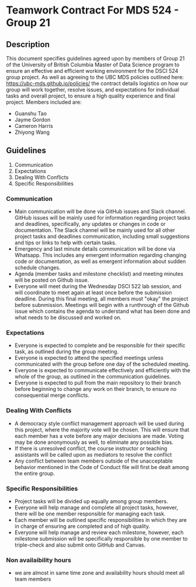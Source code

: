 # Teamwork Contract For MDS 524 - Group 21

## Description
This document specifies guidelines agreed upon by members of Group 21 of the University of British Columbia Master of Data Science program to ensure an effective and efficient working environment for the DSCI 524 group project.
As well as agreeing to the UBC MDS policies outlined here: https://ubc-mds.github.io/policies/ the contract details logistics on how our group will work together, resolve issues, and expectations for individual tasks and overall project, to ensure a high quality experience and final project. Members included are:

* Guanshu Tao
* Jayme Gordon
* Cameron Harris
* Zhiyong Wang

## Guidelines
1. Communication
2. Expectations
3. Dealing With Conflicts
4. Specific Responsibilities

### Communication
* Main communication will be done via GitHub issues and Slack channel. GitHub issues will be mainly used for information regarding project tasks and deadlines, specifically, any updates or changes in code or documentation. The Slack channel will be mainly used for all other project tasks and deadlines communication, including small suggestions and tips or links to help with certain tasks.
* Emergency and last minute details communication will be done via Whatsapp. This includes any emergent information regarding changing code or documentation, as well as emergent information about sudden schedule changes.
* Agenda (member tasks and milestone checklist) and meeting minutes will be posted on Github issue.
* Everyone will meet during the Wednesday DSCI 522 lab session, and will coordinate to meet again at least once before the submission deadline. During this final meeting, all members must "okay" the project before subnmission. Meetings will begin with a runthrough of the Github issue which contains the agenda to understand what has been done and what needs to be discussed and worked on.

### Expectations
* Everyone is expected to complete and be responsible for their specific task, as outlined during the group meeting.
* Everyone is expected to attend the specified meetings unless communicated with the group before one day of the scheduled meeting.
* Everyone is expected to communicate effectively and efficiently with the whole of the group, as outlined in the communication guidelines.
* Everyone is expected to pull from the main repository to their branch before beginning to change any work on their branch, to ensure no consequential merge conflicts.

### Dealing With Conflicts
* A democracy style conflict management approach will be used during this project, where the majority vote will be chosen. This will ensure that each member has a vote before any major decisions are made. Voting may be done anonymously as well, to eliminate any possible bias.
* If there is unresolved conflict, the course instructor or teaching assistants will be called upon as mediators to resolve the conflict
* Any conflict between team members outside of the unacceptable behavior mentioned in the Code of Conduct file will first be dealt among the entire group.

### Specific Responsibilities
* Project tasks will be divided up equally among group members.
* Everyone will help manage and complete all project tasks, however, there will be one member responsible for managing each task. 
* Each member will be outlined specific responsibilities in which they are in charge of ensuring are completed and of high quality.
* Everyone will help manage and review each milestone, however, each milestone submission will be specifically responsible by one member to triple-check and also submit onto GitHub and Canvas.

### Non availaibility hours
* we are almost in same time zone and availability hours should meet all team members

